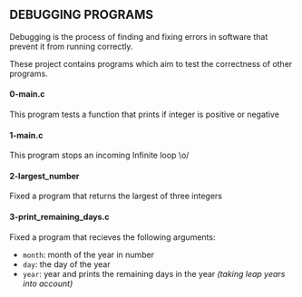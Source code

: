 ## DEBUGGING PROGRAMS
Debugging is the process of finding and fixing errors in software that prevent it from running correctly.

These project contains programs which aim to test the correctness of other programs.

#### 0-main.c
This program tests a function that prints if integer is positive or negative

#### 1-main.c
This program stops an incoming Infinite loop \o/

#### 2-largest_number
Fixed a program that returns the largest of three integers

#### 3-print_remaining_days.c
Fixed a program that recieves the following arguments:
* `month`: month of the year in number
* `day`: the day of the year
* `year`: year
and prints the remaining days in the year _(taking leap years into account)_
